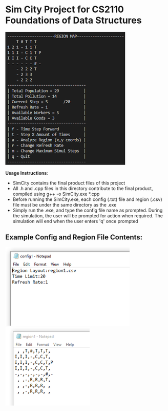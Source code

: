 # Sim City Project for CS2110 Foundations of Data Structures

<img src="resources/gui.PNG" alt="SimCity Project GUI">

**Usage Instructions**:
- SimCity contains the final product files of this project
- All .h and .cpp files in this directory contribute to the final product, compiled using g++ -o SimCity.exe *.cpp
- Before running the SimCity.exe, each config (.txt) file and region (.csv) file must be under the same directory as the .exe
- Simply run the .exe, and type the config file name as prompted. During the simulation, the user will be prompted for action when required. The simulation will end when the user enters 'q' once prompted

## Example Config and Region File Contents:

<img src="resources/exampleconfig.PNG" alt="Example Config File Contents">

<img src="resources/exampleregion.PNG" alt="Example Region File Contents">

